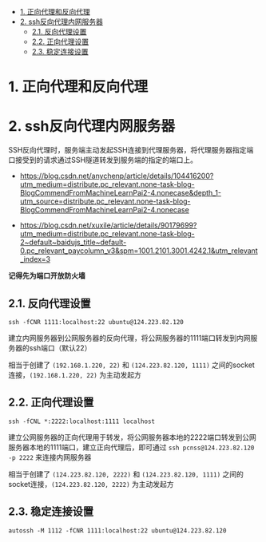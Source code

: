 - [1. 正向代理和反向代理](#1-正向代理和反向代理)
- [2. ssh反向代理内网服务器](#2-ssh反向代理内网服务器)
  - [2.1. 反向代理设置](#21-反向代理设置)
  - [2.2. 正向代理设置](#22-正向代理设置)
  - [2.3. 稳定连接设置](#23-稳定连接设置)

# 1. 正向代理和反向代理

# 2. ssh反向代理内网服务器

SSH反向代理时，服务端主动发起SSH连接到代理服务器，将代理服务器指定端口接受到的请求通过SSH隧道转发到服务端的指定的端口上。

- https://blog.csdn.net/anychenp/article/details/104416200?utm_medium=distribute.pc_relevant.none-task-blog-BlogCommendFromMachineLearnPai2-4.nonecase&depth_1-utm_source=distribute.pc_relevant.none-task-blog-BlogCommendFromMachineLearnPai2-4.nonecase

- https://blog.csdn.net/xuxile/article/details/90179699?utm_medium=distribute.pc_relevant.none-task-blog-2~default~baidujs_title~default-0.pc_relevant_paycolumn_v3&spm=1001.2101.3001.4242.1&utm_relevant_index=3

**记得先为端口开放防火墙**

## 2.1. 反向代理设置

`ssh -fCNR 1111:localhost:22 ubuntu@124.223.82.120`

建立内网服务器到公网服务器的反向代理，将公网服务器的1111端口转发到内网服务器的ssh端口（默认22）

相当于创建了 `(192.168.1.220, 22)` 和 `(124.223.82.120, 1111)` 之间的socket连接，`(192.168.1.220, 22)` 为主动发起方

## 2.2. 正向代理设置

`ssh -fCNL *:2222:localhost:1111 localhost`

建立公网服务器的正向代理用于转发，将公网服务器本地的2222端口转发到公网服务器本地的1111端口，建立正向代理后，即可通过 `ssh pcnss@124.223.82.120 -p 2222` 来连接内网服务器

相当于创建了 `(124.223.82.120, 2222)` 和 `(124.223.82.120, 1111)` 之间的socket连接，`(124.223.82.120, 2222)` 为主动发起方


## 2.3. 稳定连接设置

`autossh -M 1112 -fCNR 1111:localhost:22 ubuntu@124.223.82.120`